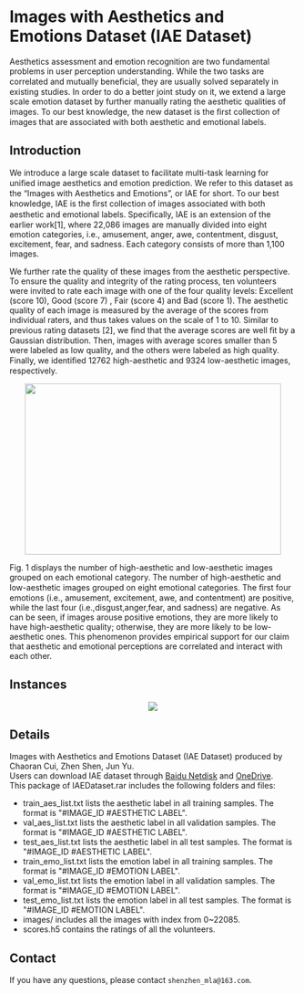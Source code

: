 # Images with Aesthetics and Emotions Dataset (IAE Dataset)  

  Aesthetics assessment and emotion recognition are two fundamental problems in user perception understanding. While the two tasks are correlated and mutually beneﬁcial, they are usually solved separately in existing studies. In order to do a better joint study on it, we extend a large scale emotion dataset by further manually rating the aesthetic qualities of images. To our best knowledge, the new dataset is the ﬁrst collection of images that are associated with both aesthetic and emotional labels. 
  
## Introduction
  We introduce a large scale dataset to facilitate multi-task learning for uniﬁed image aesthetics and emotion prediction. We refer to this dataset as the “Images with Aesthetics and Emotions”, or IAE for short. To our best knowledge, IAE is the ﬁrst collection of images associated with both aesthetic and emotional labels. Speciﬁcally, IAE is an extension of the earlier work[1], where 22,086 images are manually divided into eight emotion categories, i.e., amusement, anger, awe, contentment, disgust, excitement, fear, and sadness. Each category consists of more than 1,100 images.  
  
  We further rate the quality of these images from the aesthetic perspective. To ensure the quality and integrity of the rating process, ten volunteers were invited to rate each image with one of the four quality levels: Excellent (score 10), Good (score 7) , Fair (score 4) and Bad (score 1). The aesthetic quality of each image is measured by the average of the scores from individual raters, and thus takes values on the scale of 1 to 10. Similar to previous rating datasets [2], we ﬁnd that the average scores are well ﬁt by a Gaussian distribution. Then, images with average scores smaller than 5 were labeled as low quality, and the others were labeled as high quality. Finally, we identiﬁed 12762 high-aesthetic and 9324 low-aesthetic images, respectively.  

<div align=center><img width="450" height="300" src="https://github.com/zhenshen-mla/Aesthetic-Emotion-Dataset/blob/master/category.png"/></div>  

  Fig. 1 displays the number of high-aesthetic and low-aesthetic images grouped on each emotional category. The number of high-aesthetic and low-aesthetic images grouped on eight emotional categories. The ﬁrst four emotions (i.e., amusement, excitement, awe, and contentment) are positive, while the last four (i.e.,disgust,anger,fear, and sadness) are negative. As can be seen, if images arouse positive emotions, they are more likely to have high-aesthetic quality; otherwise, they are more likely to be low-aesthetic ones. This phenomenon provides empirical support for our claim that aesthetic and emotional perceptions are correlated and interact with each other.  

  
## Instances
 
 <div align=center><img src="https://github.com/zhenshen-mla/Aesthetic-Emotion-Dataset/blob/master/instance.jpg"/></div>  
  
## Details
  Images with Aesthetics and Emotions Dataset (IAE Dataset) produced by Chaoran Cui, Zhen Shen, Jun Yu.  
  Users can download IAE dataset through [Baidu Netdisk](http://www.baidu.com) and [OneDrive](http://www.baidu.com).  
  This package of IAEDataset.rar includes the following folders and files:  
- train_aes_list.txt lists the aesthetic label in all training samples. The format is "#IMAGE_ID #AESTHETIC LABEL".  
- val_aes_list.txt lists the aesthetic label in all validation samples. The format is "#IMAGE_ID #AESTHETIC LABEL".  
- test_aes_list.txt lists the aesthetic label in all test samples. The format is "#IMAGE_ID #AESTHETIC LABEL".  
- train_emo_list.txt lists the emotion label in all training samples. The format is "#IMAGE_ID #EMOTION LABEL".  
- val_emo_list.txt lists the emotion label in all validation samples. The format is "#IMAGE_ID #EMOTION LABEL".  
- test_emo_list.txt lists the emotion label in all test samples. The format is "#IMAGE_ID #EMOTION LABEL".  
- images/ includes all the images with index from 0~22085.  
- scores.h5 contains the ratings of all the volunteers.  

## Contact
  If you have any questions, please contact ```shenzhen_mla@163.com```.
  


